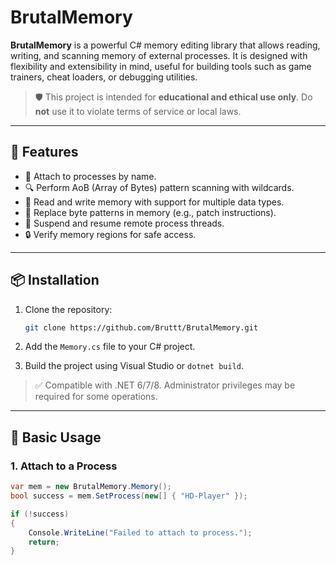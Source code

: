 # BrutalMemory

**BrutalMemory** is a powerful C# memory editing library that allows reading, writing, and scanning memory of external processes. It is designed with flexibility and extensibility in mind, useful for building tools such as game trainers, cheat loaders, or debugging utilities.

> 🛡️ This project is intended for **educational and ethical use only**. Do **not** use it to violate terms of service or local laws.

---

## 🚀 Features

- 🧠 Attach to processes by name.
- 🔍 Perform AoB (Array of Bytes) pattern scanning with wildcards.
- 📝 Read and write memory with support for multiple data types.
- 📌 Replace byte patterns in memory (e.g., patch instructions).
- 🔄 Suspend and resume remote process threads.
- 🔒 Verify memory regions for safe access.

---

## 📦 Installation

1. Clone the repository:
    ```bash
    git clone https://github.com/Bruttt/BrutalMemory.git
    ```

2. Add the `Memory.cs` file to your C# project.

3. Build the project using Visual Studio or `dotnet build`.

> ✅ Compatible with .NET 6/7/8. Administrator privileges may be required for some operations.

---

## 🧠 Basic Usage

### 1. Attach to a Process

```csharp
var mem = new BrutalMemory.Memory();
bool success = mem.SetProcess(new[] { "HD-Player" });

if (!success)
{
    Console.WriteLine("Failed to attach to process.");
    return;
}
